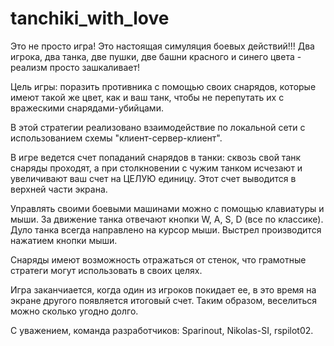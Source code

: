 # tanchiki_with_love
Это не просто игра! Это настоящая симуляция боевых действий!!! Два игрока, два танка, две пушки, две башни красного и синего цвета - реализм просто зашкаливает! 

Цель игры: поразить противника с помощью своих снарядов, которые имеют такой же цвет, как и ваш танк, чтобы не перепутать их с вражескими снарядами-убийцами.

В этой стратегии реализовано взаимодействие по локальной сети с использованием схемы "клиент-сервер-клиент". 

В игре ведется счет попаданий снарядов в танки: сквозь свой танк снаряды проходят, а при столкновении с чужим танком исчезают и увеличивают ваш счет на ЦЕЛУЮ единицу.
Этот счет выводится в верхней части экрана.

Управлять своими боевыми машинами можно с помощью клавиатуры и мыши. За движение танка отвечают кнопки W, A, S, D (все по классике). Дуло танка всегда направлено на курсор мыши. Выстрел производится нажатием кнопки мыши.

Снаряды имеют возможность отражаться от стенок, что грамотные стратеги могут использовать в своих целях.

Игра заканчиается, когда один из игроков покидает ее, в это время на экране другого появляется итоговый счет. Таким образом, веселиться можно сколько угодно долго.

С уважением,
команда разработчиков:
Sparinout,
Nikolas-SI,
rspilot02.
